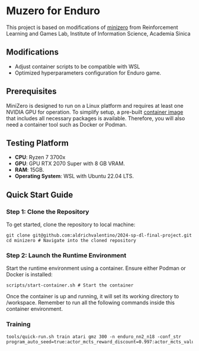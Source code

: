 # Muzero for Enduro

This project is based on modifications of [minizero](https://github.com/rlglab/minizero/tree/main?tab=readme-ov-file) from Reinforcement Learning and Games Lab, Institute of Information Science, Academia Sinica

## Modifications
- Adjust container scripts to be compatible with WSL
- Optimized hyperparameters configuration for Enduro game.

## Prerequisites

MiniZero is designed to run on a Linux platform and requires at least one NVIDIA GPU for operation. To simplify setup, a pre-built [container image](https://hub.docker.com/r/kds285/minizero) that includes all necessary packages is available. Therefore, you will also need a container tool such as Docker or Podman.

## Testing Platform
- **CPU**: Ryzen 7 3700x
- **GPU**: GPU RTX 2070 Super with 8 GB VRAM.
- **RAM**: 15GB.
- **Operating System**: WSL with Ubuntu 22.04 LTS.


## Quick Start Guide


### Step 1: Clone the Repository
To get started, clone the repository to local machine:
```bash=
git clone git@github.com:aldrichvalentino/2024-sp-dl-final-project.git
cd minizero # Navigate into the cloned repository
```
### Step 2: Launch the Runtime Environment
Start the runtime environment using a container. Ensure either Podman or Docker is installed:
```bash=
scripts/start-container.sh # Start the container
```
Once the container is up and running, it will set its working directory to /workspace. Remember to run all the following commands inside this container environment.

### Training
```bash=
tools/quick-run.sh train atari gmz 300 -n enduro_nn2_n18 -conf_str program_auto_seed=true:actor_mcts_reward_discount=0.997:actor_mcts_value_rescale=true:actor_resign_threshold=-2:zero_num_games_per_iteration=250:zero_disable_resign_ratio=1:learner_per_init_beta=0.4:learner_per_beta_anneal=false:learner_training_step=200:learner_training_display_step=100:learner_batch_size=512:learner_n_step_return=5:learner_learning_rate=0.1:nn_num_blocks=2:nn_num_hidden_channels=64:nn_num_value_hidden_channels=64:env_atari_name=enduro:learner_num_thread=12:zero_replay_buffer=5:learner_use_per=true
```

